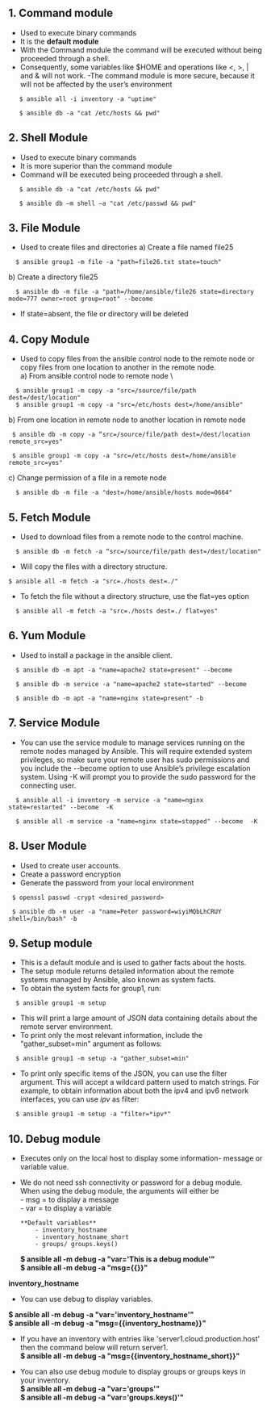 ## **1. Command module**
- Used to execute binary commands
- It is the **default module**
- With the Command module the command will be executed without being proceeded through a shell.
- Consequently, some variables like $HOME and operations like <, >, | and & will not work.
-The command module is more secure, because it will not be affected by the user’s environment 
```
   $ ansible all -i inventory -a "uptime"

   $ ansible db -a "cat /etc/hosts && pwd"
```
## **2. Shell Module**
- Used to execute binary commands
- It is more superior than the command module
- Command will be executed being proceeded through a shell.
```
   $ ansible db -a "cat /etc/hosts && pwd"

   $ ansible db –m shell –a "cat /etc/passwd && pwd"
```
## **3. File Module**
- Used to create files and directories 
 a) Create a file named file25
```
  $ ansible group1 -m file -a "path=file26.txt state=touch"
```
 b) Create a directory file25 
``` 
  $ ansible db -m file -a "path=/home/ansible/file26 state=directory mode=777 owner=root group=root" --become
```
- If state=absent, the file or directory will be deleted

## **4. Copy Module**
- Used to copy files from the ansible control node to the remote
node or copy files from one location to another in the remote
node. \
a) From ansible control node to remote node \
```
  $ ansible group1 -m copy -a "src=/source/file/path dest=/dest/location"
  $ ansible group1 -m copy -a "src=/etc/hosts dest=/home/ansible"
```
 b) From one location in remote node to another location in remote node 
 ```
  $ ansible db -m copy -a “src=/source/file/path dest=/dest/location remote_src=yes"

  $ ansible group1 -m copy -a "src=/etc/hosts dest=/home/ansible remote_src=yes"
```
 c) Change permission of a file in a remote node 
```
  $ ansible db -m file -a "dest=/home/ansible/hosts mode=0664"
```
## **5. Fetch Module**
- Used to download files from a remote node to the control machine.
```
  $ ansible db -m fetch -a “src=/source/file/path dest=/dest/location"
```
- Will copy the files with a directory structure.
```
$ ansible all -m fetch -a "src=./hosts dest=./"
```
- To fetch the file without a directory structure, use the flat=yes option
```
  $ ansible all -m fetch -a "src=./hosts dest=./ flat=yes"
```
## **6. Yum Module**
- Used to install a package in the ansible client.
```
  $ ansible db -m apt -a "name=apache2 state=present" --become

  $ ansible db -m service -a "name=apache2 state=started" --become

  $ ansible db -m apt -a "name=nginx state=present" -b
```
## **7. Service Module**
- You can use the service module to manage services running on the remote nodes managed by Ansible. This will require extended system privileges, so make sure your remote user has sudo permissions and you include the --become option to use Ansible’s privilege escalation system. Using -K will prompt you to provide the sudo password for the connecting user.
```
  $ ansible all -i inventory -m service -a "name=nginx state=restarted" --become  -K

  $ ansible all -m service -a "name=nginx state=stopped" --become  -K
```
## **8. User Module**
 - Used to create user accounts.
 - Create a password encryption
 - Generate the password from your local environment
```
 $ openssl passwd -crypt <desired_password>

 $ ansible db -m user -a "name=Peter password=wiyiMQbLhCRUY shell=/bin/bash" -b
```
## **9. Setup module**
- This is a default module and is used to gather facts about the hosts.
- The setup module returns detailed information about the remote systems managed by Ansible, also known as system facts.
- To obtain the system facts for group1, run:
```
  $ ansible group1 -m setup
```
- This will print a large amount of JSON data containing details about the remote server environment.
- To print only the most relevant information, include the "gather_subset=min" argument as follows:
```
  $ ansible group1 -m setup -a "gather_subset=min"
```
- To print only specific items of the JSON, you can use the filter argument. This will accept a wildcard pattern used to match strings. For example, to obtain information about both the ipv4 and ipv6 network interfaces, you can use *ipv* as filter:
```
  $ ansible group1 -m setup -a "filter=*ipv*"
```
## **10. Debug module**
- Executes only on the local host to display some information- message or variable value.
- We do not need ssh connectivity or password for a debug module. When using the debug module, the arguments will either be \
      - msg  =  to display a message \
      - var  = to display a variable

      **Default variables**
          - inventory_hostname
          - inventory_hostname_short
          - groups/ groups.keys()

  **$ ansible all -m debug -a "var='This is a debug module'"** \
  **$ ansible all -m debug -a "msg={{}}"**

 **inventory_hostname**
  - You can use debug to display variables.

  **$ ansible all -m debug -a "var='inventory_hostname'"** \
  **$ ansible all -m debug -a "msg={{inventory_hostname}}"**

  - If you have an inventory with entries like 'server1.cloud.production.host' then the command below will return server1. \
  **$ ansible all -m debug -a "msg={{inventory_hostname_short}}"**

  - You can also use debug module to display groups or groups keys in your inventory. \
  **$ ansible all -m debug -a "var='groups'"** \
  **$ ansible all -m debug -a "var='groups.keys()'"**
